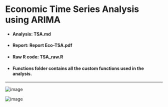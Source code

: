# Economic Time Series Analysis using ARIMA
- #### Analysis: TSA.md
- #### Report: Report Eco-TSA.pdf
- #### Raw R code: TSA_raw.R
- #### Functions folder contains all the custom functions used in the analysis.

---

![image](https://github.com/DavidAlexanderMoe/Economic-TSA-ARIMA/assets/122370567/92df0503-1f24-4d7b-b814-009f6e1a0eb9)

![image](https://github.com/DavidAlexanderMoe/Economic-TSA-ARIMA/assets/122370567/8914b714-9f72-48af-b8a2-9413fe45cbd9)

